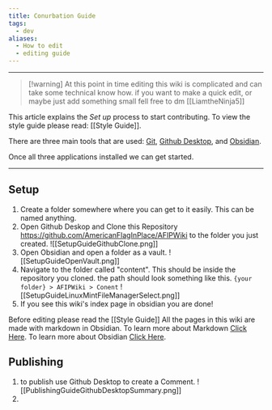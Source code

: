 ```yaml
---
title: Conurbation Guide
tags:
  - dev
aliases:
  - How to edit
  - editing guide
---
```

---
> [!warning] At this point in time editing this wiki is complicated and can take some technical know how. if you want to make a quick edit, or maybe just add something small fell free to dm [[LiamtheNinja5]] 

This article explains the *Set up* process to start contributing. To view the style guide please read: [[Style Guide]]. 

There are three main tools that are used: [Git](https://git-scm.com/download), [Github Desktop](https://desktop.github.com/), and [Obsidian](https://obsidian.md/).

Once all three applications installed we can get started. 

---

## Setup

1. Create a folder somewhere where you can get to it easily. This can be named anything.
2. Open Github Deskop and Clone this Repository https://github.com/AmericanFlagInPlace/AFIPWiki to the folder you just created. ![[SetupGuideGithubClone.png]]
3. Open Obsidian and open a folder as a vault. ![[SetupGuideOpenVault.png]]
4. Navigate to the folder called "content". This should be inside the repository you cloned. the path should look something like this. ``{your folder} > AFIPWiki > Conent`` ![[SetupGuideLinuxMintFileManagerSelect.png]]
5. If you see this wiki's index page in obsidian you are done!

Before editing please read the [[Style Guide]]
All the pages in this wiki are made with markdown in Obsidian.
To learn more about Markdown [Click Here](https://www.markdownguide.org/cheat-sheet/).
To learn more about Obsidian [Click Here](https://help.obsidian.md/Home).

## Publishing
1. to publish use Github Desktop to create a Comment. ![[PublishingGuideGithubDesktopSummary.png]]
2. 